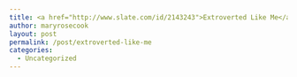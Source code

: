 ```yaml
---
title: <a href="http://www.slate.com/id/2143243">Extroverted Like Me</a>
author: maryrosecook
layout: post
permalink: /post/extroverted-like-me
categories:
  - Uncategorized
---
```

